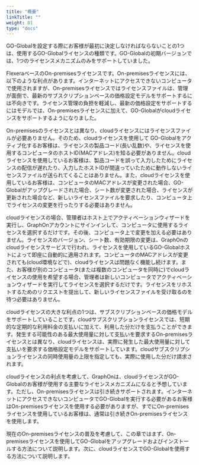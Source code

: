 ```yaml
---
title: "概要"
linkTitle: ""
weight: 01
type: "docs"
---
```


GO-Globalを設定する際にお客様が最初に決定しなければならないことの1つは、使用するGO-Globalライセンスの種類です。GO-Globalの初期バージョンでは、1つのライセンスメカニズムのみをサポートしていました。<br>

FlexeraベースのOn-premisesライセンスです。On-premisesライセンスには、以下のような利点があります。インターネットにアクセスできないコンピュータで使用されますが、On-premisesライセンスではライセンスファイルは、管理が面倒で、最新のサブスクリプションベースの価格設定モデルをサポートするには不向きです。ライセンス管理の負担を軽減し、最新の価格設定をサポートするにはモデルでは、On-premisesライセンスに加えて、GO-Globalがcloudライセンスをサポートするようになりました。<br>

On-premisesのライセンスとは異なり、cloudライセンスにはライセンスファイルが必要ありません。そのため、cloudライセンスを使用して GO-Globalをアクティブ化するお客様は、ライセンスの製品コード(長い乱数)や、ライセンスを使用するコンピュータのホストID(MACアドレス)を知る必要がありません。cloudライセンスを使用しているお客様は、製品コードを誤って入力したためにライセンスの配信が遅れたり、入力したホストIDが間違っていたために動作しないライセンスファイルが送られてくることはありません。また、cloudライセンスを使用しているお客様は、コンピュータのMACアドレスが変更された場合、GO-Globalがアップグレードされた場合、シート数が変更された場合、ライセンスが更新された場合など、新しいライセンスファイルを要求したり、コンピュータ上でライセンスの変更を行ったりする必要はありません。<br>

cloudライセンスの場合、管理者はホスト上でアクティベーションウィザードを実行し、GraphOnアカウントにサインインして、コンピュータに使用するライセンスを選択するだけです。その後、コンピュータ上で変更を加える必要はありません。ライセンスのバージョン、シート数、有効期限の変更は、GraphOnのcloudライセンスサービスで行われ、ライセンスを使用しているGO-Globalホストによって即座に自動的に適用されます。コンピュータのMACアドレスが変更されても(cloud環境などで)、cloudライセンスは問題なく機能し続けます。また、お客様が別のコンピュータ(または複数のコンピュータを同時に)でcloudライセンスの使用を希望する場合、管理者は新しいコンピュータでアクティベーションウィザードを実行してライセンスを選択するだけです。ライセンスをリホストするためのリクエストを提出して、新しいライセンスファイルを受け取るのを待つ必要はありません。<br>

cloudライセンスの大きな利点の1つは、サブスクリプションベースの価格モデルをサポートしていることです。cloudサブスクリプションライセンスでは、短期的な定期的な利用料金の支払いに加えて、利用した分だけを支払うことができます。発生する可能性のある最大使用量に対して支払いを要求するOn-premisesライセンスとは異なり、cloudライセンスは、実際に発生した最大使用量に対して支払いを要求する価格設定モデルをサポートしています。cloudサブスクリプションライセンスの同時使用量の上限を指定しても、実際に使用した分だけ請求されます。<br>

cloudライセンスの利点を考慮して、GraphOnは、cloudライセンスがGO-Globalのお客様が使用する主要なライセンスメカニズムになると予想しています。ただし、On-premisesライセンスは引き続きサポートされます。インターネットにアクセスできないコンピュータでGO-Globalを実行する必要があるお客様はOn-premisesライセンスを使用する必要がありますが、すでにOn-premisesライセンスを使用しているお客様は、通常は引き続きOn-premisesライセンスを使用します。<br>

現在のOn-premisesライセンスの普及を考慮して、この章ではまず、On-premisesライセンスを使用してGO-Globalをアップグレードおよびインストールする方法について説明します。次に、cloudライセンスでGO-Globalを使用する方法について説明します。



